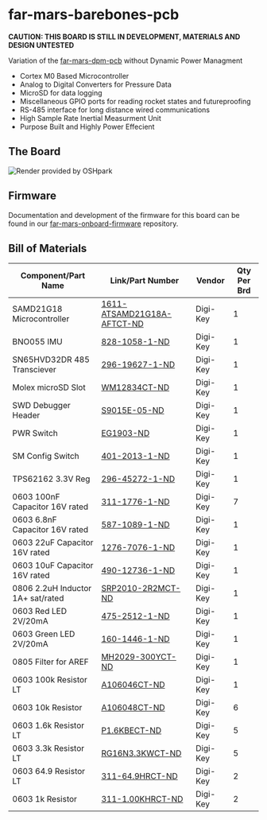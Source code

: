 # far-mars-barebones-pcb

**CAUTION: THIS BOARD IS STILL IN DEVELOPMENT, MATERIALS AND DESIGN UNTESTED**


Variation of the [far-mars-dpm-pcb](https://github.com/SDSURocketProject/far-mars-dpm-pcb) without Dynamic Power Managment
* Cortex M0 Based Microcontroller
* Analog to Digital Converters for Pressure Data
* MicroSD for data logging
* Miscellaneous GPIO ports for reading rocket states and futureproofing
* RS-485 interface for long distance wired communications
* High Sample Rate Inertial Measurment Unit
* Purpose Built and Highly Power Effecient


## The Board

![](https://github.com/SDSURocketProject/far-mars-barebones-pcb/blob/master/renders/info.png  "Render provided by OSHpark")

## Firmware

Documentation and development of the firmware for this board can be found in our [far-mars-onboard-firmware](https://github.com/SDSURocketProject/far-mars-onboard-firmware) repository.

## Bill of Materials
| Component/Part Name               	| Link/Part Number                                                                                                                                 	| Vendor   	| Qty Per Brd 	|
|-----------------------------------	|--------------------------------------------------------------------------------------------------------------------------------------------------	|----------	|-------------	|
| SAMD21G18 Microcontroller         	| [1611-ATSAMD21G18A-AFTCT-ND](https://www.digikey.com/product-detail/en/microchip-technology/ATSAMD21G18A-AFT/1611-ATSAMD21G18A-AFTCT-ND/6832839) 	| Digi-Key 	| 1           	|
| BNO055 IMU                        	| [828-1058-1-ND](https://www.digikey.com/product-detail/en/bosch-sensortec/BNO055/828-1058-1-ND/6136309)                                          	| Digi-Key 	| 1           	|
| SN65HVD32DR 485 Transciever       	| [296-19627-1-ND](https://www.digikey.com/product-detail/en/texas-instruments/SN65HVD32DR/296-19627-1-ND/1016501)                                 	| Digi-Key 	| 1           	|
| Molex microSD Slot                	| [WM12834CT-ND](https://www.digikey.com/product-detail/en/molex-llc/5031821852/WM12834CT-ND/5823232)                                              	| Digi-Key 	| 1           	|
| SWD Debugger Header               	| [S9015E-05-ND](https://www.digikey.com/product-detail/en/sullins-connector-solutions/GRPB052VWVN-RC/S9015E-05-ND/1786455)                        	| Digi-Key 	| 1           	|
| PWR Switch                        	| [EG1903-ND](https://www.digikey.com/product-detail/en/e-switch/EG1218/EG1903-ND/101726)                                                          	| Digi-Key 	| 1           	|
| SM Config Switch                  	| [401-2013-1-ND](https://www.digikey.com/product-detail/en/c-k/AYZ0202AGRLC/401-2013-1-ND/1640122)                                                	| Digi-Key 	| 1           	|
| TPS62162 3.3V Reg                 	| [296-45272-1-ND](https://www.digikey.com/product-detail/en/texas-instruments/TPS62162QDSGRQ1/296-45272-1-ND/6597316)                             	| Digi-Key 	| 1           	|
| 0603 100nF Capacitor 16V rated    	| [311-1776-1-ND](https://www.digikey.com/product-detail/en/yageo/CC0603JRX7R7BB104/311-1776-1-ND/5195678)                                         	| Digi-Key 	| 7           	|
| 0603 6.8nF Capacitor 16V rated    	| [587-1089-1-ND](https://www.digikey.com/product-detail/en/taiyo-yuden/EMK107SD682JA-T/587-1089-1-ND/930866)                                      	| Digi-Key 	| 1           	|
| 0603 22uF Capacitor 16V rated     	| [1276-7076-1-ND](https://www.digikey.com/product-detail/en/samsung-electro-mechanics/CL10A226MO7JZNC/1276-7076-1-ND/7320718)                     	| Digi-Key 	| 1           	|
| 0603 10uF Capacitor 16V  rated    	| [490-12736-1-ND](https://www.digikey.com/product-detail/en/murata-electronics-north-america/GRM188R61C106KAALJ/490-12736-1-ND/5797705)           	| Digi-Key 	| 1           	|
| 0806 2.2uH Inductor 1A+ sat/rated 	| [SRP2010-2R2MCT-ND](https://www.digikey.com/product-detail/en/bourns-inc/SRP2010-2R2M/SRP2010-2R2MCT-ND/4876863)                                 	| Digi-Key 	| 1           	|
| 0603 Red LED 2V/20mA              	| [475-2512-1-ND](https://www.digikey.com/product-detail/en/osram-opto-semiconductors-inc/LS-Q976-NR-1/475-2512-1-ND/1802639)                      	| Digi-Key 	| 1           	|
| 0603 Green LED 2V/20mA            	| [160-1446-1-ND](https://www.digikey.com/product-detail/en/lite-on-inc/LTST-C191KGKT/160-1446-1-ND/386834)                                        	| Digi-Key 	| 1           	|
| 0805 Filter for AREF              	| [MH2029-300YCT-ND](https://www.digikey.com/product-detail/en/bourns-inc/MH2029-300Y/MH2029-300YCT-ND/3741761)                                    	| Digi-Key 	| 1           	|
| 0603 100k Resistor LT             	| [A106046CT-ND](https://www.digikey.com/product-detail/en/te-connectivity-passive-product/CRG0603F100K/A106046CT-ND/3477684)                      	| Digi-Key 	| 1           	|
| 0603 10k Resistor                 	| [A106048CT-ND](https://www.digikey.com/product-detail/en/te-connectivity-passive-product/CRG0603F10K/A106048CT-ND/3477687)                       	| Digi-Key 	| 6           	|
| 0603 1.6k Resistor LT             	| [P1.6KBECT-ND](https://www.digikey.com/product-detail/en/panasonic-electronic-components/ERA-3ARW162V/P1.6KBECT-ND/3073304)                      	| Digi-Key 	| 5           	|
| 0603 3.3k Resistor LT             	| [RG16N3.3KWCT-ND](https://www.digikey.com/product-detail/en/susumu/RG1608N-332-W-T1/RG16N3.3KWCT-ND/600797)                                      	| Digi-Key 	| 5           	|
| 0603 64.9 Resistor LT             	| [311-64.9HRCT-ND](https://www.digikey.com/product-detail/en/yageo/RC0603FR-0764R9L/311-64.9HRCT-ND/730290)                                       	| Digi-Key 	| 2           	|
| 0603 1k Resistor                  	| [311-1.00KHRCT-ND](https://www.digikey.com/product-detail/en/yageo/RC0603FR-071KL/311-1.00KHRCT-ND/729790)                                       	| Digi-Key 	| 2           	|
